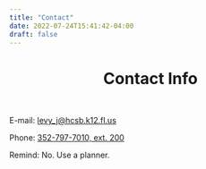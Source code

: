 ```yaml
---
title: "Contact"
date: 2022-07-24T15:41:42-04:00
draft: false
---
```


<center><h1>Contact Info</h1></center>
<br>

E-mail: [levy_j@hcsb.k12.fl.us](mailto:levy_j@hcsb.k12.fl.us)

Phone: [352-797-7010, ext. 200](tel:3527977010,200)

Remind: No. Use a planner. 

